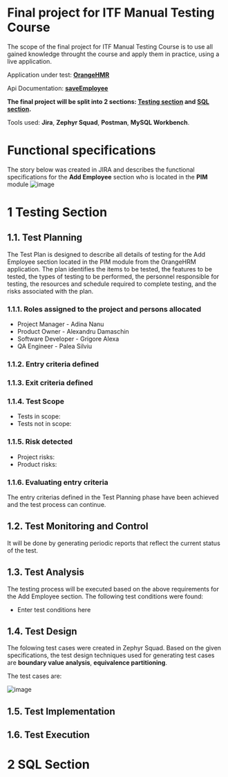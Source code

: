 # Final project for ITF Manual Testing Course

The scope of the final project for ITF Manual Testing Course is to use all gained knowledge throught the course and apply them in practice, using a live application.

Application under test: **[OrangeHMR](https://opensource-demo.orangehrmlive.com/index.php/pim/addEmployee)**

Api Documentation: **[saveEmployee](https://orangehrm.github.io/orangehrm-api-doc/#api-Employee-saveEmployee)**

**The final project will be split into 2 sections: [Testing section](https://github.com/Silviu-Lucian1982/manual_testing_portofolio/edit/main/Final%20Project/README.md#1-testing-section) and [SQL section](https://github.com/Silviu-Lucian1982/manual_testing_portofolio/edit/main/Final%20Project/README.md#2-sql-section).**

Tools used: **Jira**, **Zephyr Squad**, **Postman**, **MySQL Workbench**. 

# Functional specifications

The story below was created in JIRA and describes the functional specifications for the **Add Employee** section who is located in the **PIM** module 
![image](https://user-images.githubusercontent.com/77936546/166518375-98b5c6b5-9337-4b8f-9560-6bf8446c023b.png)


# 1 Testing Section

## 1.1. Test Planning

The Test Plan is designed to describe all details of testing for the Add Employee section located in the PIM module from the OrangeHRM application.
The plan identifies the items to be tested, the features to be tested, the types of testing to be performed, the personnel responsible for testing, the resources and schedule required to complete testing, and the risks associated with the plan.

### 1.1.1. Roles assigned to the project and persons allocated

* Project Manager     -   Adina Nanu
* Product Owner       -   Alexandru Damaschin   
* Software Developer  -   Grigore Alexa
* QA Engineer         -   Palea Silviu

### 1.1.2. Entry criteria defined

### 1.1.3. Exit criteria defined

### 1.1.4. Test Scope
* Tests in scope:
* Tests not in scope:

### 1.1.5. Risk detected
* Project risks:
* Product risks:

### 1.1.6. Evaluating entry criteria

The entry criterias defined in the Test Planning phase have been achieved and the test process can continue.

## 1.2. Test Monitoring and Control

It will be done by generating periodic reports that reflect the current status of the test.


## 1.3. Test Analysis

The testing process will be executed based on the above requirements for the Add Employee section. The following test conditions were found:

* Enter test conditions here

## 1.4. Test Design

The folowing test cases were created in Zephyr Squad. Based on the given specifications, the test design techniques used for generating test cases are **boundary value analysis**, **equivalence partitioning**. 

The test cases are:

![image](https://user-images.githubusercontent.com/77936546/166525661-f78f9668-233f-4eaf-b793-26a916464b72.png)


## 1.5. Test Implementation

## 1.6. Test Execution









# 2 SQL Section
